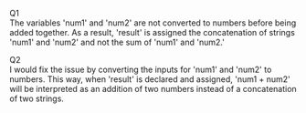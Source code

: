 Q1  
The variables 'num1' and 'num2' are not converted to numbers before being added together. As a result, 'result' is assigned the concatenation of strings 'num1' and 'num2' and not the sum of 'num1' and 'num2.'  

Q2  
I would fix the issue by converting the inputs for 'num1' and 'num2' to numbers. This way, when 'result' is declared and assigned, 'num1 + num2' will be interpreted as an addition of two numbers instead of a concatenation of two strings.  